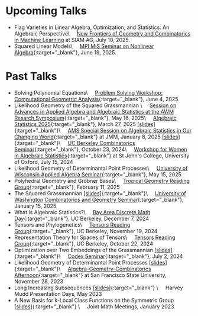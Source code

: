 # Upcoming Talks
* Flag Varieties in Linear Algebra, Optimization, and Statistics: An Algebraic Perspective\\
&nbsp; &nbsp; [New Frontiers of Geometry and Combinatorics in Machine Learning](https://meetings.siam.org/sess/dsp_programsess.cfm?SESSIONCODE=84183) at SIAM AG, July 10, 2025. 
* Squared Linear Models\\
&nbsp; &nbsp; [MPI MiS Seminar on Nonlinear Algebra](https://www.mis.mpg.de/events/series/seminar-on-nonlinear-algebra){:target="_blank"}, June 19, 2025.


# Past Talks
* Solving Polynomial Equations\\
 &nbsp; &nbsp; [Problem Solving Workshop: Computational Geometric Analysis](https://www.lehman.edu/faculty/rbettiol/wcga2025/){:target="_blank"}, June 4, 2025
* Likelihood Geometry of the Squared Grassmannian \\
  &nbsp; &nbsp; [Session on Advances in Applied Algebra and Algebraic Statistics at the AWM Resarch Symposium](https://awm-math.org/meetings/awm-research-symposium/){:target="_blank"}, May 16, 2025\\
  &nbsp; &nbsp; [Algebraic Statistics 2025](https://sites.google.com/view/algstat2025/home?authuser=0){:target="_blank"}, March 27, 2025 [[slides]](slides/alg_stat_squared_grass.pdf){:target="_blank"}\\
  &nbsp; &nbsp; [AMS Special Session on Algebraic Statistics in Our Changing World](https://jointmathematicsmeetings.org/meetings/national/jmm2025/2314_program_ss14.html#title){:target="_blank"} at JMM, January 8, 2025 [[slides]](slides/jmm_squared_grass.pdf){:target="_blank"}\\
  &nbsp; &nbsp; [UC Berkeley Combinatorics Seminar](https://math.berkeley.edu/~jlentfer/combinatorics_seminar.html){:target="_blank"}, October 23, 2024\\
  &nbsp; &nbsp; [Workshop for Women in Algebraic Statistics](https://sites.google.com/view/women-in-algstat-oxford/){:target="_blank"} at St John's College, University of Oxford, July 15, 2024
* Likelihood Geometry of Determinantal Point Processes\\
  &nbsp; &nbsp; [University of Wisconsin Applied Algebra Seminar](https://wiki.math.wisc.edu/index.php/Applied_Algebra_Seminar_Spring_2025#Spring_2025_Schedule){:target="_blank"}, May 15, 2025
* Polyhedral Geometry and Gröbner Bases\\
  &nbsp; &nbsp; [Tropical Geometry Reading Group](https://lizziepratt.com/seminar/){:target="_blank"}, February 11, 2025
* The Squared Grassmannian [[slides]](slides/UW_Combinatorics_25.pdf){:target="_blank"}\\
  &nbsp; &nbsp; [University of Washington Combinatorics and Geometry Seminar](https://math.washington.edu/events/2025-01-15/squared-grassmannian){:target="_blank"}, January 15, 2025
* What is Algebraic Statistics?\\
  &nbsp; &nbsp; [Bay Area Discrete Math Day](https://sites.google.com/berkeley.edu/bad-math-day-fall-2024/){:target="_blank"}, UC Berkeley, December 7, 2024
* Tensors and Phylogenetics\\
  &nbsp; &nbsp; [Tensors Reading Group](https://math.berkeley.edu/~svala/tensorseminar.html){:target="_blank"}, UC Berkeley, November 19, 2024
* Representation Theory for Spaces of Tensors\\
  &nbsp; &nbsp; [Tensors Reading Group](https://math.berkeley.edu/~svala/tensorseminar.html){:target="_blank"}, UC Berkeley, October 22, 2024
* Optimization over Two Embeddings of the Grassmannian [[slides]](slides/codex.pdf){:target="_blank"}\\
  &nbsp; &nbsp; [Codex Seminar](https://www.math.colostate.edu/~king/codex/){:target="_blank"}, July 2, 2024
* Likelihood Geometry of Determinantal Point Processes [[slides]](slides/likelihood-geometry-of-dpp.pdf){:target="_blank"}\\
  &nbsp; &nbsp; [Algebra-Geometry-Combinatorics Afternoon](https://sites.google.com/view/sfsuagc){:target="_blank"} at San Francisco State University, November 28, 2023 
* Long Increasing Subsequences  [[slides]](slides/long-inc-subseq.pdf){:target="_blank"} \\
  &nbsp; &nbsp; Harvey Mudd Presentation Days, May 2023
* A New Basis for k-Local Class Functions on the Symmetric Group [[slides]](slides/k-local.pdf){:target="_blank"} \\
  &nbsp; &nbsp; Joint Math Meetings, January 2023